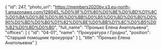 {
    "id": 247,
    "photo_url": "https://members2020by.s3.eu-north-1.amazonaws.com/128045_%D0%9F%D1%80%D0%BE%D0%BD%D1%8C%D0%BA%D0%BE%D0%95%D0%BB%D0%B5%D0%BD%D0%B0%D0%90%D0%BD%D0%B0%D1%82%D0%BE%D0%BB%D1%8C%D0%B5%D0%B2%D0%BD%D0%B0",
    "full_name": "Пронько Елена Анатольевна",
    "offices": [
        {
            "id": "04-01",
            "name": "Прокуратура г.Гродно",
            "position": "Старший помощник прокурора"
        }
    ],
    "title": "Пронько Елена Анатольевна"
}